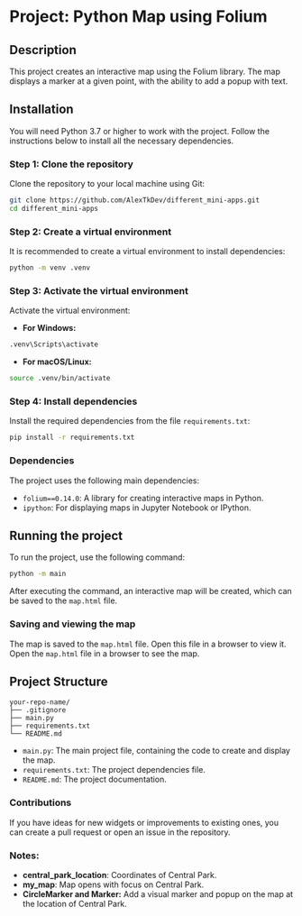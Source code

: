 # Project: Python Map using Folium
## Description
This project creates an interactive map using the Folium library. The map displays a marker at a given point, with the ability to add a popup with text.

## Installation
You will need Python 3.7 or higher to work with the project. Follow the instructions below to install all the necessary dependencies.

### Step 1: Clone the repository
Clone the repository to your local machine using Git:

```bash
git clone https://github.com/AlexTkDev/different_mini-apps.git
cd different_mini-apps
```

### Step 2: Create a virtual environment
It is recommended to create a virtual environment to install dependencies:

```bash
python -m venv .venv
```

### Step 3: Activate the virtual environment
Activate the virtual environment:

- **For Windows:**
```bash
.venv\Scripts\activate
```

- **For macOS/Linux:**
```bash
source .venv/bin/activate
```

### Step 4: Install dependencies
Install the required dependencies from the file `requirements.txt`:

```bash
pip install -r requirements.txt
```

### Dependencies
The project uses the following main dependencies:
- `folium==0.14.0`: A library for creating interactive maps in Python.
- `ipython`: For displaying maps in Jupyter Notebook or IPython.

## Running the project
To run the project, use the following command:

```bash
python -m main
```
After executing the command, an interactive map will be created, which can be saved to the `map.html` file.

### Saving and viewing the map
The map is saved to the `map.html` file. Open this file in a browser to view it.
Open the `map.html` file in a browser to see the map.

## Project Structure

```plaintext
your-repo-name/
├── .gitignore
├── main.py
├── requirements.txt
└── README.md
```

- `main.py`: The main project file, containing the code to create and display the map.
- `requirements.txt`: The project dependencies file.
- `README.md`: The project documentation.

### Contributions
If you have ideas for new widgets or improvements to existing ones, you can create a pull request or open an issue in the repository.

### Notes:
- **central_park_location**: Coordinates of Central Park.
- **my_map**: Map opens with focus on Central Park.
- **CircleMarker and Marker:** Add a visual marker and popup on the map at the location of 
  Central Park.

